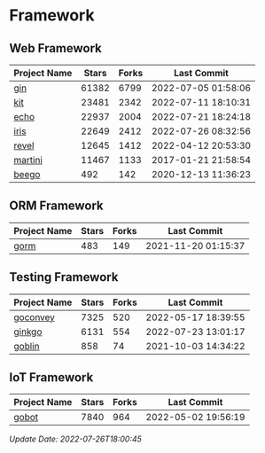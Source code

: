 # Framework

## Web Framework
| Project Name | Stars | Forks | Last Commit |
| ------------ | ----- | ----- | ----------- |
| [gin](https://github.com/gin-gonic/gin) | 61382 | 6799 | 2022-07-05 01:58:06 |
| [kit](https://github.com/go-kit/kit) | 23481 | 2342 | 2022-07-11 18:10:31 |
| [echo](https://github.com/labstack/echo) | 22937 | 2004 | 2022-07-21 18:24:18 |
| [iris](https://github.com/kataras/iris) | 22649 | 2412 | 2022-07-26 08:32:56 |
| [revel](https://github.com/revel/revel) | 12645 | 1412 | 2022-04-12 20:53:30 |
| [martini](https://github.com/go-martini/martini) | 11467 | 1133 | 2017-01-21 21:58:54 |
| [beego](https://github.com/astaxie/beego) | 492 | 142 | 2020-12-13 11:36:23 |

## ORM Framework
| Project Name | Stars | Forks | Last Commit |
| ------------ | ----- | ----- | ----------- |
| [gorm](https://github.com/jinzhu/gorm) | 483 | 149 | 2021-11-20 01:15:37 |

## Testing Framework
| Project Name | Stars | Forks | Last Commit |
| ------------ | ----- | ----- | ----------- |
| [goconvey](https://github.com/smartystreets/goconvey) | 7325 | 520 | 2022-05-17 18:39:55 |
| [ginkgo](https://github.com/onsi/ginkgo) | 6131 | 554 | 2022-07-23 13:01:17 |
| [goblin](https://github.com/franela/goblin) | 858 | 74 | 2021-10-03 14:34:22 |

## IoT Framework
| Project Name | Stars | Forks | Last Commit |
| ------------ | ----- | ----- | ----------- |
| [gobot](https://github.com/hybridgroup/gobot) | 7840 | 964 | 2022-05-02 19:56:19 |

*Update Date: 2022-07-26T18:00:45*